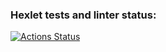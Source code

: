 ### Hexlet tests and linter status:
[![Actions Status](https://github.com/plaatos/devops-for-programmers-project-76/actions/workflows/hexlet-check.yml/badge.svg)](https://github.com/plaatos/devops-for-programmers-project-76/actions)